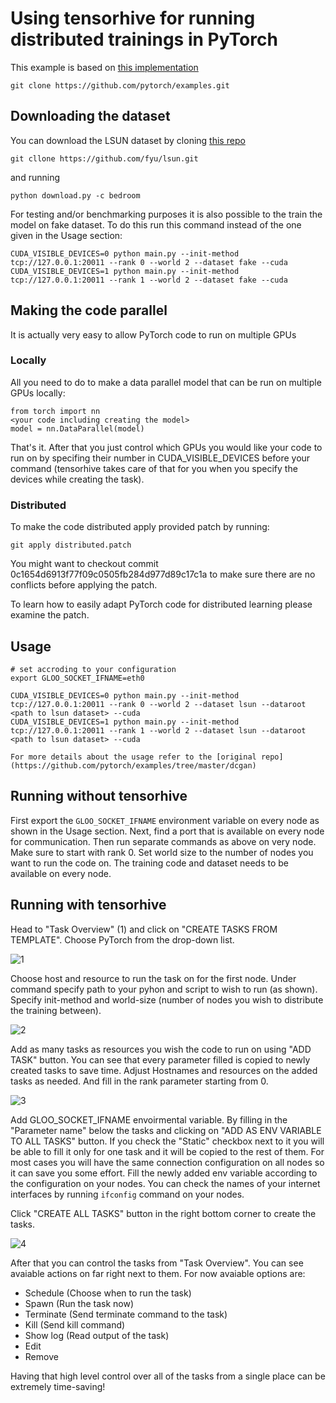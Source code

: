 # Using tensorhive for running distributed trainings in PyTorch

This example is based on [this implementation](https://github.com/pytorch/examples/tree/master/dcgan)
```
git clone https://github.com/pytorch/examples.git
```

## Downloading the dataset

You can download the LSUN dataset by cloning [this repo](https://github.com/fyu/lsun) 

```
git cllone https://github.com/fyu/lsun.git
```
and running
```
python download.py -c bedroom
```

For testing and/or benchmarking purposes it is also possible to the train the model on fake dataset. To do this run this command instead of the one given in the Usage section:

```
CUDA_VISIBLE_DEVICES=0 python main.py --init-method tcp://127.0.0.1:20011 --rank 0 --world 2 --dataset fake --cuda
CUDA_VISIBLE_DEVICES=1 python main.py --init-method tcp://127.0.0.1:20011 --rank 1 --world 2 --dataset fake --cuda
```

## Making the code parallel

It is actually very easy to allow PyTorch code to run on multiple GPUs

### Locally

All you need to do to make a data parallel model that can be run on multiple GPUs locally:
```
from torch import nn
<your code including creating the model>
model = nn.DataParallel(model)
```
That's it. After that you just control which GPUs you would like your code to run on by specifing their number in CUDA_VISIBLE_DEVICES before your command (tensorhive takes care of that for you when you specify the devices while creating the task).

### Distributed

To make the code distributed apply provided patch by running:

```
git apply distributed.patch
```

You might want to checkout commit 0c1654d6913f77f09c0505fb284d977d89c17c1a to make sure there are no conflicts before applying the patch.

To learn how to easily adapt PyTorch code for distributed learning please examine the patch. 

## Usage
```
# set accroding to your configuration
export GLOO_SOCKET_IFNAME=eth0 
```

```
CUDA_VISIBLE_DEVICES=0 python main.py --init-method tcp://127.0.0.1:20011 --rank 0 --world 2 --dataset lsun --dataroot <path to lsun dataset> --cuda
CUDA_VISIBLE_DEVICES=1 python main.py --init-method tcp://127.0.0.1:20011 --rank 1 --world 2 --dataset lsun --dataroot <path to lsun dataset> --cuda

For more details about the usage refer to the [original repo](https://github.com/pytorch/examples/tree/master/dcgan)
```

## Running without tensorhive

First export the `GLOO_SOCKET_IFNAME` environment variable on every node as shown in the Usage section. Next, find a port that is available on every node for communication. Then run separate commands as above on very node. Make sure to start with rank 0. Set world size to the number of nodes you want to run the code on. The training code and dataset needs to be available on every node.

## Running with tensorhive
Head to "Task Overview" (1) and click on "CREATE TASKS FROM TEMPLATE". Choose PyTorch from the drop-down list. 

![1](https://github.com/roscisz/TensorHive/tree/master/examples/PyTorch/img/1.png)

Choose host and resource to run the task on for the first node. Under command specify path to your pyhon and script to wish to run (as shown). Specify init-method and world-size (number of nodes you wish to distribute the training between).

![2](https://github.com/roscisz/TensorHive/tree/master/examples/PyTorch/img/2.png)

Add as many tasks as resources you wish the code to run on using "ADD TASK" button. You can see that every parameter filled is copied to newly created tasks to save time. Adjust Hostnames and resources on the added tasks as needed. And fill in the rank parameter starting from 0.

![3](https://github.com/roscisz/TensorHive/tree/master/examples/PyTorch/img/3.png)

Add GLOO_SOCKET_IFNAME envoirmental variable. By filling in the "Parameter name" below the tasks and clicking on "ADD AS ENV VARIABLE TO ALL TASKS" button. If you check the "Static" checkbox next to it you will be able to fill it only for one task and it will be copied to the rest of them. For most cases you will have the same connection configuration on all nodes so it can save you some effort. Fill the newly added env variable according to the configuration on your nodes. You can check the names of your internet interfaces by running `ifconfig` command on your nodes.

Click "CREATE ALL TASKS" button in the right bottom corner to create the tasks.

![4](https://github.com/roscisz/TensorHive/tree/master/examples/PyTorch/img/4.png)

After that you can control the tasks from "Task Overview". You can see avaiable actions on far right next to them. For now avaiable options are:
- Schedule (Choose when to run the task)
- Spawn (Run the task now)
- Terminate (Send terminate command to the task)
- Kill (Send kill command)
- Show log (Read output of the task)
- Edit 
- Remove

Having that high level control over all of the tasks from a single place can be extremely time-saving!
